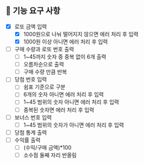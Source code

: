 ## 🚀 기능 요구 사항

- [X] 로또 금액 입력
    - [X] 1000원으로 나눠 떨어지지 않으면 에러 처리 후 입력
    - [X] 1000원 이상 아니면 에러 처리 후 입력
- [ ] 구매 수량과 로또 번호 출력
    - [ ] 1~45까지 숫자 중 중복 없이 6개 출력
    - [ ] 오름차순으로 출력
    - [ ] 구매 수량 만큼 반복
- [ ] 당첨 번호 입력
    - [ ] 쉼표 기준으로 구분
    - [ ] 6개의 숫자 아니면 에러 처리 후 입력
    - [ ] 1~45 범위의 숫자 아니면 에러 처리 후 입력
    - [ ] 중복된 숫자면 에러 처리 후 입력
- [ ] 보너스 번호 입력
    - [ ] 1~45 범위의 숫자가 아니면 에러 처리 후 입력
- [ ] 당첨 통계 출력
- [ ] 수익률 출력
    - [ ] (수익/구매 금액)*100
    - [ ] 소수점 둘째 자리 반올림 
